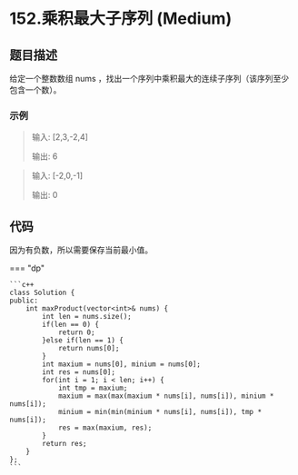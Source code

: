 # 152.乘积最大子序列 (Medium)

## 题目描述

给定一个整数数组 nums ，找出一个序列中乘积最大的连续子序列（该序列至少包含一个数）。

### 示例

> 输入: [2,3,-2,4]
> 
> 输出: 6

> 输入: [-2,0,-1]
> 
> 输出: 0

## 代码

因为有负数，所以需要保存当前最小值。

=== "dp"

    ```c++
    class Solution {
    public:
        int maxProduct(vector<int>& nums) {
            int len = nums.size();
            if(len == 0) {
                return 0;
            }else if(len == 1) {
                return nums[0];
            }
            int maxium = nums[0], minium = nums[0];
            int res = nums[0];
            for(int i = 1; i < len; i++) {
                int tmp = maxium;
                maxium = max(max(maxium * nums[i], nums[i]), minium * nums[i]);
                minium = min(min(minium * nums[i], nums[i]), tmp * nums[i]);
                res = max(maxium, res);
            }
            return res;
        }
    };
    ```